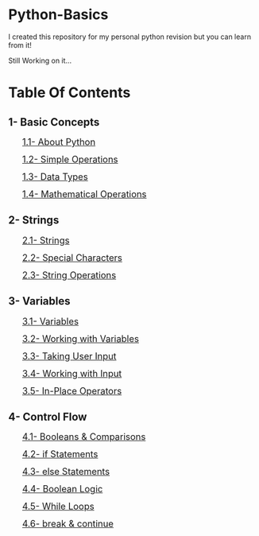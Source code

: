 # Python-Basics
I created this repository for my personal python revision but you can learn from it!

Still Working on it...

# Table Of Contents

## 1- Basic Concepts

&emsp;&emsp;<font size = "4">[1.1- About Python](/1-%20Basic%20Concepts/1.1-%20About%20Python.md)</font>

&emsp;&emsp;<font size = "4">[1.2- Simple Operations](/1-%20Basic%20Concepts/1.2-%20Simple%20Operation.md)</font>

&emsp;&emsp;<font size = "4">[1.3- Data Types](/1-%20Basic%20Concepts/1.3%20-%20Data%20Types.md)</font>

&emsp;&emsp;<font size = "4">[1.4- Mathematical Operations](/1-%20Basic%20Concepts/1.4%20-%20Mathematical%20Operations.md)</font>

## 2- Strings

&emsp;&emsp;<font size = "4">[2.1- Strings](/2-%20Strings/2.1%20-%20Strings.md)</font>

&emsp;&emsp;<font size = "4">[2.2- Special Characters](/2-%20Strings/2.2%20-%20Special%20Characters.md)</font>

&emsp;&emsp;<font size = "4">[2.3- String Operations](/2-%20Strings/2.3%20-%20String%20Operations.md)</font>

## 3- Variables

&emsp;&emsp;<font size = "4">[3.1- Variables](/3%20-%20Variables/3.1%20-%20Variables.md)</font>

&emsp;&emsp;<font size = "4">[3.2- Working with Variables](/3%20-%20Variables/3.2%20-%20Working%20with%20Variables.md)</font>

&emsp;&emsp;<font size = "4">[3.3- Taking User Input](/3%20-%20Variables/3.3%20-%20Taking%20User%20Input.md)</font>

&emsp;&emsp;<font size = "4">[3.4- Working with Input](/3%20-%20Variables/3.4%20-%20Working%20with%20Input.md)</font>

&emsp;&emsp;<font size = "4">[3.5- In-Place Operators](/3%20-%20Variables/3.5%20-%20In-Place%20Operators.md)</font>

## 4- Control Flow

&emsp;&emsp;<font size = "4">[4.1- Booleans & Comparisons](/4-%20Control%20Flow/4.1-%20Booleans%20%26%20Comparisons.md)</font>

&emsp;&emsp;<font size = "4">[4.2- if Statements](/4-%20Control%20Flow/4.2-%20if%20Statements.md)</font>

&emsp;&emsp;<font size = "4">[4.3- else Statements](/4-%20Control%20Flow/4.3-%20else%20Statements.md)</font>

&emsp;&emsp;<font size = "4">[4.4- Boolean Logic](/4-%20Control%20Flow/4.4-%20Boolean%20Logic.md)</font>

&emsp;&emsp;<font size = "4">[4.5- While Loops](/4-%20Control%20Flow/4.5-%20while%20Loops.md)</font>

&emsp;&emsp;<font size = "4">[4.6- break & continue](/4-%20Control%20Flow/4.6-%20break%20%26%20continue)</font>
